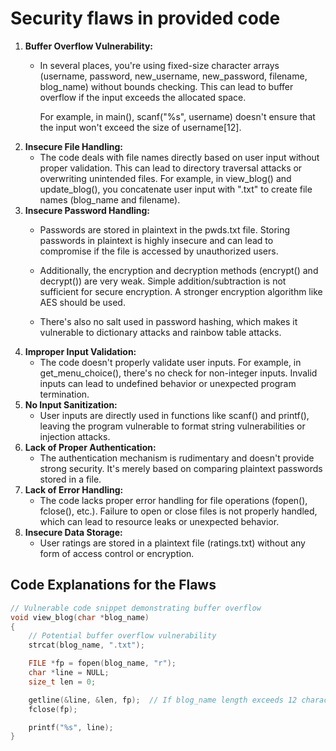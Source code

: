 # Security flaws in provided code

1. **Buffer Overflow Vulnerability:**
    - In several places, you're using fixed-size character arrays (username, password, new_username, new_password, filename, blog_name) without bounds checking. This can lead to buffer overflow if the input exceeds the allocated space.
    
        For example, in main(), scanf("%s", username) doesn't ensure that the input won't exceed the size of username[12].
1. **Insecure File Handling:**
    - The code deals with file names directly based on user input without proper validation. This can lead to directory traversal attacks or overwriting unintended files. For example, in view_blog() and update_blog(), you concatenate user input with ".txt" to create file names (blog_name and filename).
1. **Insecure Password Handling:**
    - Passwords are stored in plaintext in the pwds.txt file. Storing passwords in plaintext is highly insecure and can lead to compromise if the file is accessed by unauthorized users.

    - Additionally, the encryption and decryption methods (encrypt() and decrypt()) are very weak. Simple addition/subtraction is not sufficient for secure encryption. A stronger encryption algorithm like AES should be used.
    - There's also no salt used in password hashing, which makes it vulnerable to dictionary attacks and rainbow table attacks.
1. **Improper Input Validation:**
    - The code doesn't properly validate user inputs. For example, in get_menu_choice(), there's no check for non-integer inputs. Invalid inputs can lead to undefined behavior or unexpected program termination.
1. **No Input Sanitization:**
    - User inputs are directly used in functions like scanf() and printf(), leaving the program vulnerable to format string vulnerabilities or injection attacks.
1. **Lack of Proper Authentication:**
    - The authentication mechanism is rudimentary and doesn't provide strong security. It's merely based on comparing plaintext passwords stored in a file.
1. **Lack of Error Handling:**
    - The code lacks proper error handling for file operations (fopen(), fclose(), etc.). Failure to open or close files is not properly handled, which can lead to resource leaks or unexpected behavior.
1. **Insecure Data Storage:**
    - User ratings are stored in a plaintext file (ratings.txt) without any form of access control or encryption.

## Code Explanations for the Flaws

```C
// Vulnerable code snippet demonstrating buffer overflow
void view_blog(char *blog_name)
{
    // Potential buffer overflow vulnerability
    strcat(blog_name, ".txt");

    FILE *fp = fopen(blog_name, "r");
    char *line = NULL;
    size_t len = 0;

    getline(&line, &len, fp);  // If blog_name length exceeds 12 characters, buffer overflow can occur
    fclose(fp);

    printf("%s", line);
}

```